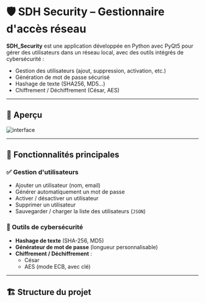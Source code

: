 # 🛡️ SDH Security – Gestionnaire d'accès réseau

**SDH_Security** est une application développée en Python avec PyQt5 pour gérer des utilisateurs dans un réseau local, avec des outils intégrés de cybersécurité :

- Gestion des utilisateurs (ajout, suppression, activation, etc.)
- Génération de mot de passe sécurisé
- Hashage de texte (SHA256, MD5…)
- Chiffrement / Déchiffrement (César, AES)

---

## 📸 Aperçu

![interface](assets/screenshot_main.png)

---

## 🧰 Fonctionnalités principales

### ✅ Gestion d'utilisateurs
- Ajouter un utilisateur (nom, email)
- Générer automatiquement un mot de passe
- Activer / désactiver un utilisateur
- Supprimer un utilisateur
- Sauvegarder / charger la liste des utilisateurs (`JSON`)

### 🔐 Outils de cybersécurité
- **Hashage de texte** (SHA-256, MD5)
- **Générateur de mot de passe** (longueur personnalisable)
- **Chiffrement / Déchiffrement** :
  - César
  - AES (mode ECB, avec clé)

---

## 🏗️ Structure du projet


